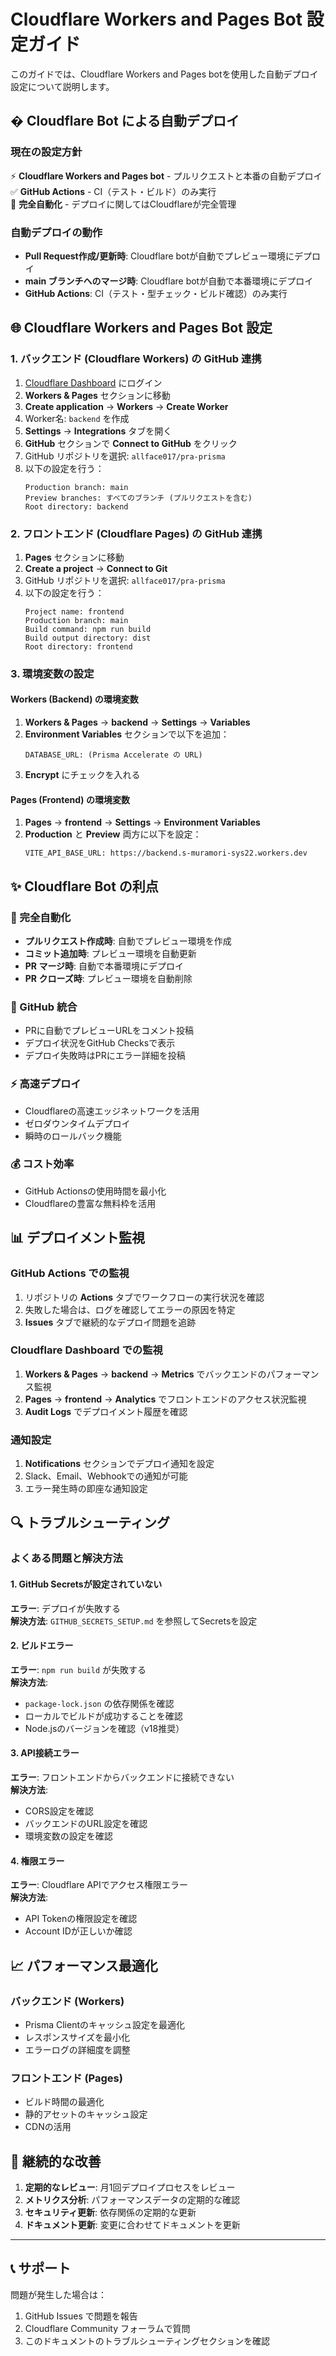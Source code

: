 # Cloudflare Workers and Pages Bot 設定ガイド

このガイドでは、Cloudflare Workers and Pages botを使用した自動デプロイ設定について説明します。

## � Cloudflare Bot による自動デプロイ

### 現在の設定方針

⚡ **Cloudflare Workers and Pages bot** - プルリクエストと本番の自動デプロイ  
✅ **GitHub Actions** - CI（テスト・ビルド）のみ実行  
🔄 **完全自動化** - デプロイに関してはCloudflareが完全管理  

### 自動デプロイの動作

- **Pull Request作成/更新時**: Cloudflare botが自動でプレビュー環境にデプロイ
- **main ブランチへのマージ時**: Cloudflare botが自動で本番環境にデプロイ
- **GitHub Actions**: CI（テスト・型チェック・ビルド確認）のみ実行

## 🌐 Cloudflare Workers and Pages Bot 設定

### 1. バックエンド (Cloudflare Workers) の GitHub 連携

1. [Cloudflare Dashboard](https://dash.cloudflare.com/) にログイン
2. **Workers & Pages** セクションに移動
3. **Create application** → **Workers** → **Create Worker**
4. Worker名: `backend` を作成
5. **Settings** → **Integrations** タブを開く
6. **GitHub** セクションで **Connect to GitHub** をクリック
7. GitHub リポジトリを選択: `allface017/pra-prisma`
8. 以下の設定を行う：
   ```
   Production branch: main
   Preview branches: すべてのブランチ (プルリクエストを含む)
   Root directory: backend
   ```

### 2. フロントエンド (Cloudflare Pages) の GitHub 連携

1. **Pages** セクションに移動
2. **Create a project** → **Connect to Git**
3. GitHub リポジトリを選択: `allface017/pra-prisma`
4. 以下の設定を行う：
   ```
   Project name: frontend
   Production branch: main
   Build command: npm run build
   Build output directory: dist
   Root directory: frontend
   ```

### 3. 環境変数の設定

#### Workers (Backend) の環境変数
1. **Workers & Pages** → **backend** → **Settings** → **Variables**
2. **Environment Variables** セクションで以下を追加：
   ```
   DATABASE_URL: (Prisma Accelerate の URL)
   ```
3. **Encrypt** にチェックを入れる

#### Pages (Frontend) の環境変数
1. **Pages** → **frontend** → **Settings** → **Environment Variables**
2. **Production** と **Preview** 両方に以下を設定：
   ```
   VITE_API_BASE_URL: https://backend.s-muramori-sys22.workers.dev
   ```

## ✨ Cloudflare Bot の利点

### 🔄 完全自動化
- **プルリクエスト作成時**: 自動でプレビュー環境を作成
- **コミット追加時**: プレビュー環境を自動更新
- **PR マージ時**: 自動で本番環境にデプロイ
- **PR クローズ時**: プレビュー環境を自動削除

### 💬 GitHub 統合
- PRに自動でプレビューURLをコメント投稿
- デプロイ状況をGitHub Checksで表示
- デプロイ失敗時はPRにエラー詳細を投稿

### ⚡ 高速デプロイ
- Cloudflareの高速エッジネットワークを活用
- ゼロダウンタイムデプロイ
- 瞬時のロールバック機能

### 💰 コスト効率
- GitHub Actionsの使用時間を最小化
- Cloudflareの豊富な無料枠を活用

## 📊 デプロイメント監視

### GitHub Actions での監視

1. リポジトリの **Actions** タブでワークフローの実行状況を確認
2. 失敗した場合は、ログを確認してエラーの原因を特定
3. **Issues** タブで継続的なデプロイ問題を追跡

### Cloudflare Dashboard での監視

1. **Workers & Pages** → **backend** → **Metrics** でバックエンドのパフォーマンス監視
2. **Pages** → **frontend** → **Analytics** でフロントエンドのアクセス状況監視
3. **Audit Logs** でデプロイメント履歴を確認

### 通知設定

1. **Notifications** セクションでデプロイ通知を設定
2. Slack、Email、Webhookでの通知が可能
3. エラー発生時の即座な通知設定

## 🔍 トラブルシューティング

### よくある問題と解決方法

#### 1. GitHub Secretsが設定されていない
**エラー**: デプロイが失敗する  
**解決方法**: `GITHUB_SECRETS_SETUP.md` を参照してSecretsを設定

#### 2. ビルドエラー
**エラー**: `npm run build` が失敗する  
**解決方法**: 
- `package-lock.json` の依存関係を確認
- ローカルでビルドが成功することを確認
- Node.jsのバージョンを確認（v18推奨）

#### 3. API接続エラー
**エラー**: フロントエンドからバックエンドに接続できない  
**解決方法**:
- CORS設定を確認
- バックエンドのURL設定を確認
- 環境変数の設定を確認

#### 4. 権限エラー
**エラー**: Cloudflare APIでアクセス権限エラー  
**解決方法**:
- API Tokenの権限設定を確認
- Account IDが正しいか確認

## 📈 パフォーマンス最適化

### バックエンド (Workers)
- Prisma Clientのキャッシュ設定を最適化
- レスポンスサイズを最小化
- エラーログの詳細度を調整

### フロントエンド (Pages)
- ビルド時間の最適化
- 静的アセットのキャッシュ設定
- CDNの活用

## 🔄 継続的な改善

1. **定期的なレビュー**: 月1回デプロイプロセスをレビュー
2. **メトリクス分析**: パフォーマンスデータの定期的な確認
3. **セキュリティ更新**: 依存関係の定期的な更新
4. **ドキュメント更新**: 変更に合わせてドキュメントを更新

---

## 📞 サポート

問題が発生した場合は：
1. GitHub Issues で問題を報告
2. Cloudflare Community フォーラムで質問
3. このドキュメントのトラブルシューティングセクションを確認

